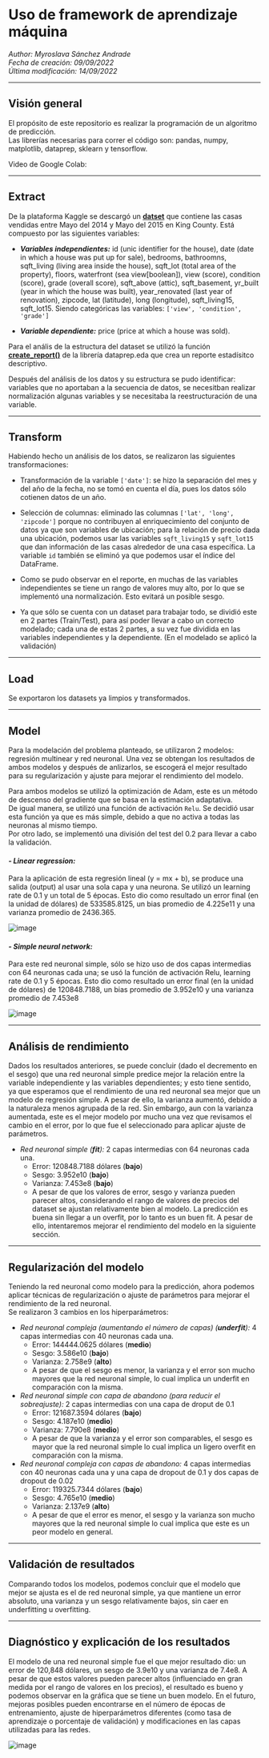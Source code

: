 # **Uso de framework de aprendizaje máquina**

_Author: Myroslava Sánchez Andrade_
<br>_Fecha de creación: 09/09/2022_
<br>_Última modificación: 14/09/2022_

---

## **Visión general**

El propósito de este repositorio es realizar la programación de un algoritmo de predicción.
<br>Las librerías necesarias para correr el código son: pandas, numpy, matplotlib, dataprep, sklearn y tensorflow.

Video de Google Colab:

---

## **Extract**

De la plataforma Kaggle se descargó un **[datset](https://www.kaggle.com/datasets/harlfoxem/housesalesprediction?select=kc_house_data.csv)** que contiene las casas vendidas entre Mayo del 2014 y Mayo del 2015 en King County. Está compuesto por las siguientes variables:

- **_Variables independientes:_** id (unic identifier for the house), date (date in which a house was put up for sale), bedrooms, bathroomns, sqft_living (living area inside the house), sqft_lot (total area of the property), floors, waterfront (sea view[boolean]), view (score), condition (score), grade (overall score), sqft_above (attic), sqft_basement, yr_built (year in which the house was built), year_renovated (last year of renovation), zipcode, lat (latitude), long (longitude), sqft_living15, sqft_lot15. Siendo categóricas las variables: `['view', 'condition', 'grade']`

- **_Variable dependiente:_** price (price at which a house was sold).

Para el anális de la estructura del dataset se utilizó la función **[create_report()](https://docs.dataprep.ai/user_guide/eda/create_report.html)** de la librería dataprep.eda que crea un reporte estadísitco descriptivo.

Después del análisis de los datos y su estructura se pudo identificar: variables que no aportaban a la secuencia de datos, se necesitban realizar normalización algunas variables y se necesitaba la reestructuración de una variable.

---

## **Transform**

Habiendo hecho un análisis de los datos, se realizaron las siguientes transformaciones:

- Transformación de la variable `['date']`: se hizo la separación del mes y del año de la fecha, no se tomó en cuenta el día, pues los datos sólo cotienen datos de un año.

- Selección de columnas: eliminado las columnas `['lat', 'long', 'zipcode']` porque no contribuyen al enriquecimiento del conjunto de datos ya que son variables de ubicación; para la relación de precio dada una ubicación, podemos usar las variables `sqft_living15` y `sqft_lot15` que dan información de las casas alrededor de una casa específica. La variable `id` también se eliminó ya que podemos usar el índice del DataFrame.

- Como se pudo observar en el reporte, en muchas de las variables independientes se tiene un rango de valores muy alto, por lo que se implementó una normalización. Esto evitará un posible sesgo.

- Ya que sólo se cuenta con un dataset para trabajar todo, se dividió este en 2 partes (Train/Test), para así poder llevar a cabo un correcto modelado; cada una de estas 2 partes, a su vez fue dividida en las variables independientes y la dependiente. (En el modelado se aplicó la validación)

---

## **Load**

Se exportaron los datasets ya limpios y transformados.

---

## **Model**

Para la modelación del problema planteado, se utilizaron 2 modelos: regresión multinear y red neuronal. Una vez se obtengan los resultados de ambos modelos y después de anlizarlos, se escogerá el mejor resultado para su regularización y ajuste para mejorar el rendimiento del modelo.

Para ambos modelos se utilizó la optimización de Adam, este es un método de descenso del gradiente que se basa en la estimación adaptativa.
<br>De igual manera, se utilizó una función de activación `Relu`. Se decidió usar esta función ya que es más simple, debido a que no activa a todas las neuronas al mismo tiempo.
<br>Por otro lado, se implementó una división del test del 0.2 para llevar a cabo la validación.

#### **_- Linear regression:_**

Para la aplicación de esta regresión lineal (y = mx + b), se produce una salida (output) al usar una sola capa y una neurona. Se utilizó un learning rate de 0.1 y un total de 5 épocas. Esto dio como resultado un error final (en la unidad de dólares) de 533585.8125, un bias promedio de 4.225e11 y una varianza promedio de 2436.365.

![image](https://user-images.githubusercontent.com/67491368/190276230-d2cf937c-6f2d-4498-bb2a-a629bfe3f032.png)


#### **_- Simple neural network:_**

Para este red neuronal simple, sólo se hizo uso de dos capas intermedias con 64 neuronas cada una; se usó la función de activación Relu, learning rate de 0.1 y 5 épocas. Esto dio como resultado un error final (en la unidad de dólares) de 120848.7188, un bias promedio de 3.952e10 y una varianza promedio de 7.453e8

![image](https://user-images.githubusercontent.com/67491368/190276241-15e24b48-a293-4ee1-b68b-f996764704d4.png)


---

## **Análisis de rendimiento**

Dados los resultados anteriores, se puede concluir (dado el decremento en el sesgo) que una red neuronal simple predice mejor la relación entre la variable independiente y las variables dependientes; y esto tiene sentido, ya que esperamos que el rendimiento de una red neuronal sea mejor que un modelo de regresión simple. A pesar de ello, la varianza aumentó, debido a la naturaleza menos agrupada de la red. Sin embargo, aun con la varianza aumentada, este es el mejor modelo por mucho una vez que revisamos el cambio en el error, por lo que fue el seleccionado para aplicar ajuste de parámetros.

- _Red neuronal simple (**fit**):_ 2 capas intermedias con 64 neuronas cada una.
    - Error: 120848.7188 dólares (**bajo**)
    - Sesgo: 3.952e10 (**bajo**)
    - Varianza: 7.453e8 (**bajo**)
    - A pesar de que los valores de error, sesgo y varianza pueden parecer altos, considerando el rango de valores de precios del dataset se ajustan relativamente bien al modelo. La predicción es buena sin llegar a un overfit, por lo tanto es un buen fit. A pesar de ello, intentaremos mejorar el rendimiento del modelo en la siguiente sección.

---

## **Regularización del modelo**

Teniendo la red neuronal como modelo para la predicción, ahora podemos aplicar técnicas de regularización o ajuste de parámetros para mejorar el rendimiento de la red neuronal.
<br>Se realizaron 3 cambios en los hiperparámetros:

- _Red neuronal compleja (aumentando el número de capas) (**underfit**):_ 4 capas intermedias con 40 neuronas cada una.
    - Error: 144444.0625 dólares (**medio**)
    - Sesgo: 3.586e10 (**bajo**)
    - Varianza: 2.758e9 (**alto**)
    - A pesar de que el sesgo es menor, la varianza y el error son mucho mayores que la red neuronal simple, lo cual implica un underfit en comparación con la misma.
- _Red neuronal simple con capa de abandono (para reducir el sobreajuste):_ 2 capas intermedias con una capa de droput de 0.1
    - Error: 121687.3594 dólares (**bajo**)
    - Sesgo: 4.187e10 (**medio**)
    - Varianza: 7.790e8 (**medio**)
    - A pesar de que la varianza y el error son comparables, el sesgo es mayor que la red neuronal simple lo cual implica un ligero overfit en comparación con la misma.
- _Red neuronal compleja con capas de abandono:_ 4 capas intermedias con 40 neuronas cada una y una capa de dropout de 0.1 y dos capas de dropout de 0.02
    - Error: 119325.7344 dólares (**bajo**)
    - Sesgo: 4.765e10 (**medio**)
    - Varianza: 2.137e9 (**alto**)
    - A pesar de que el error es menor, el sesgo y la varianza son mucho mayores que la red neuronal simple lo cual implica que este es un peor modelo en general.

---

## **Validación de resultados**

Comparando todos los modelos, podemos concluir que el modelo que mejor se ajusta es el de red neuronal simple, ya que mantiene un error absoluto, una varianza y un sesgo relativamente bajos, sin caer en underfitting u overfitting.

---

## **Diagnóstico y explicación de los resultados**

El modelo de una red neuronal simple fue el que mejor resultado dio: un error de 120,848 dólares, un sesgo de 3.9e10 y una varianza de 7.4e8. A pesar de que estos valores pueden parecer altos (influenciado en gran medida por el rango de valores en los precios), el resultado es bueno y podemos observar en la gráfica que se tiene un buen modelo. En el futuro, mejoras posibles pueden encontrarse en el número de épocas de entrenamiento, ajuste de hiperparámetros diferentes (como tasa de aprendizaje o porcentaje de validación) y  modificaciones en las capas utilizadas para las redes.

![image](https://user-images.githubusercontent.com/67491368/190276253-887bafcc-06db-40bc-8578-140a3f913417.png)

